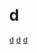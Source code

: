 # d

[d](https://github.com/dlang/dmd)
[d](https://github.com/jtransc/jtransc)
[d](https://github.com/ldc-developers/ldc)
